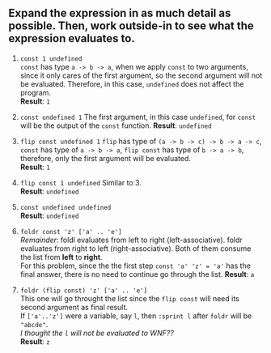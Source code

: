 ## Expand the expression in as much detail as possible. Then, work outside-in to see what the expression evaluates to.

1. `const 1 undefined`  
`const` has type `a -> b -> a`, when we apply `const` to two arguments, since it only cares of the first argument, so the second 
argument will not be evaluated. Therefore, in this case, `undefined` does not affect the program.  
**Result**: `1`

2. `const undefined 1`
The first argument, in this case `undefined`, for `const` will be the output of the `const` function.
**Result**: `undefined`

3. `flip const undefined 1`
`flip` has type of `(a -> b -> c) -> b -> a -> c`, `const` has type of `a -> b -> a`, `flip const` has type of `b -> a -> b`, 
therefore, only the first argument will be evaluated.  
**Result**: `1`

4. `flip const 1 undefined`
Similar to 3.  
**Result**: `undefined`

5. `const undefined undefined`  
**Result**: `undefined`

6. `foldr const 'z' ['a' .. 'e']`  
*Remainder*: foldl evaluates from left to right (left-associative). foldr evaluates from right to left (right-associative). Both of them 
consume the list from **left** to **right**.  
For this problem, since the the first step `const 'a' 'z' = 'a'` has the final answer, there 
is no need to continue go through the list.
**Result**: `a`
7. `foldr (flip const) 'z' ['a' .. 'e']`  
This one will go throught the list since the `flip const` will need its second argument as final result.  
If `['a'..'z']` were a 
variable, say `l`, then `:sprint l` after `foldr` will be `"abcde"`.  
*I thought the `l` will not be evaluated to WNF??*  
**Result**: `z`
